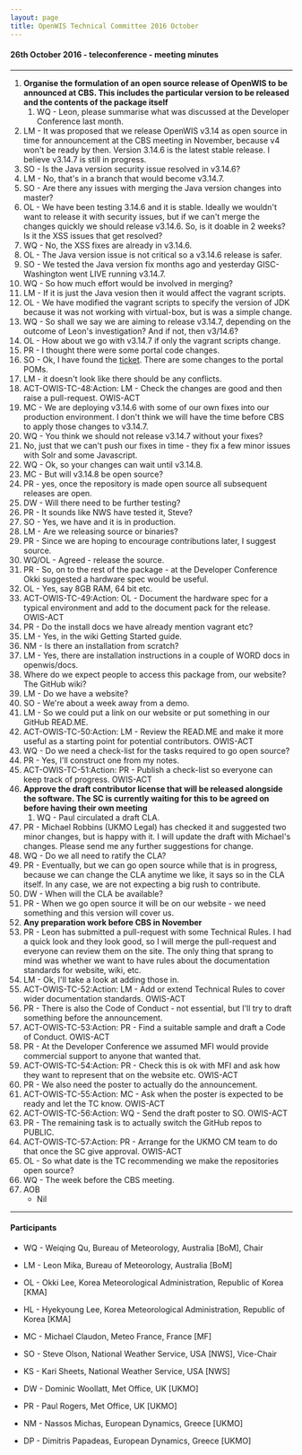```yaml
---
layout: page
title: OpenWIS Technical Committee 2016 October
---
```


#### 26th October 2016 - teleconference - meeting minutes

---

1. **Organise the formulation of an open source release of OpenWIS to be announced at CBS.  This includes the particular version to be released and the contents of the package itself**
	1. WQ - Leon, please summarise what was discussed at the Developer Conference last month.
  1. LM - It was proposed that we release OpenWIS v3.14 as open source in time for announcement at the CBS meeting in November, because v4 won't be ready by then.  Version 3.14.6 is the latest stable release.  I believe v3.14.7 is still in progress. 
  1. SO - Is the Java version security issue resolved in v3.14.6?
  1. LM - No, that's in a branch that would become v3.14.7.
  1. SO - Are there any issues with merging the Java version changes into master?
  1. OL - We have been testing 3.14.6 and it is stable. Ideally we wouldn't want to release it with security issues, but if we can't merge the changes quickly we should release v3.14.6. So, is it doable in 2 weeks?  Is it the XSS issues that get resolved?
  1. WQ - No, the XSS fixes are already in v3.14.6.
  1. OL - The Java version issue is not critical so a v3.14.6 release is safer.
  1. SO - We tested the Java version fix months ago and yesterday GISC-Washington went LIVE running v3.14.7.
  1. WQ - So how much effort would be involved in merging?
  1. LM - If it is just the Java vesion then it would affect the vagrant scripts.
  1. OL - We have modified the vagrant scripts to specify the version of JDK because it was not working with virtual-box, but is was a simple change.
  1. WQ - So shall we say we are aiming to release v3.14.7, depending on the outcome of Leon's investigation?  And if not, then v3/14.6?
  1. OL - How about we go with v3.14.7 if only the vagrant scripts change.
  1. PR - I thought there were some portal code changes.
  1. SO - Ok, I have found the [ticket](https://github.com/OpenWIS/openwis/issues/173).  There are some changes to the portal POMs.
  1. LM - it doesn't look like there should be any conflicts.
  1. ACT-OWIS-TC-48:Action: LM - Check the changes are good and then raise a pull-request. OWIS-ACT
  1. MC - We are deploying v3.14.6 with some of our own fixes into our production environment.  I don't think we will have the time before CBS to apply those changes to v3.14.7.
  1. WQ - You think we should not release v3.14.7 without your fixes?
  1. No, just that we can't push our fixes in time - they fix a few minor issues with Solr and some Javascript.
  1. WQ - Ok, so your changes can wait until v3.14.8.
  1. MC - But will v3.14.8 be open source?
  1. PR - yes, once the repository is made open source all subsequent releases are open.
  1. DW - Will there need to be further testing?
  1. PR - It sounds like NWS have tested it, Steve?
  1. SO - Yes, we have and it is in production.
  1. LM - Are we releasing source or binaries?
  1. PR - Since we are hoping to encourage contributions later, I suggest source.
  1. WQ/OL - Agreed - release the source.
  1. PR - So, on to the rest of the package - at the Developer Conference Okki suggested a hardware spec would be useful.
  1. OL - Yes, say 8GB RAM, 64 bit etc.
  1. ACT-OWIS-TC-49:Action: OL - Document the hardware spec for a typical environment and add to the document pack for the release. OWIS-ACT
  1. PR - Do the install docs we have already mention vagrant etc?
  1. LM - Yes, in the wiki Getting Started guide.
  1. NM - Is there an installation from scratch?
  1. LM - Yes, there are installation instructions in a couple of WORD docs in openwis/docs.
  1. Where do we expect people to access this package from, our website? The GitHub wiki?
  1. LM - Do we have a website?
  1. SO - We're about a week away from a demo.
  1. LM - So we could put a link on our website or put something in our GitHub READ.ME.
  1. ACT-OWIS-TC-50:Action: LM - Review the READ.ME and make it more useful as a starting point for potential contributors. OWIS-ACT
  1. WQ - Do we need a check-list for the tasks required to go open source?
  1. PR - Yes, I'll construct one from my notes.
  1. ACT-OWIS-TC-51:Action: PR - Publish a check-list so everyone can keep track of progress. OWIS-ACT
2. **Approve the draft contributor license that will be released alongside the software.  The SC is currently waiting for this to be agreed on before having their own meeting**
	1. WQ - Paul circulated a draft CLA.
  1. PR - Michael Robbins (UKMO Legal) has checked it and suggested two minor changes, but is happy with it.  I will update the draft with Michael's changes.  Please send me any further suggestions for change.
  1. WQ - Do we all need to ratify the CLA?
  1. PR - Eventually, but we can go open source while that is in progress, because we can change the CLA anytime we like, it says so in the CLA itself.  In any case, we are not expecting a big rush to contribute.
  1. DW - When will the CLA be available?
  1. PR - When we go open source it will be on our website - we need something and this version will cover us.
3. **Any preparation work before CBS in November**
  1. PR - Leon has submitted a pull-request with some Technical Rules.  I had a quick look and they look good, so I will merge the pull-request and everyone can review them on the site.  The only thing that sprang to mind was whether we want to have rules about the documentation standards for website, wiki, etc.
  1. LM - Ok, I'll take a look at adding those in.
  1. ACT-OWIS-TC-52:Action: LM - Add or extend Technical Rules to cover wider documentation standards. OWIS-ACT
  1. PR - There is also the Code of Conduct - not essential, but I'll try to draft something before the announcement.
  1. ACT-OWIS-TC-53:Action: PR - Find a suitable sample and draft a Code of Conduct. OWIS-ACT
  1. PR - At the Developer Conference we assumed MFI would provide commercial support to anyone that wanted that.
  1. ACT-OWIS-TC-54:Action: PR - Check this is ok with MFI and ask how they want to represent that on the website etc. OWIS-ACT
  1. PR - We also need the poster to actually do the announcement.
  1. ACT-OWIS-TC-55:Action: MC - Ask when the poster is expected to be ready and let the TC know. OWIS-ACT
  1. ACT-OWIS-TC-56:Action: WQ - Send the draft poster to SO. OWIS-ACT
  1. PR - The remaining task is to actually switch the GitHub repos to PUBLIC.
  1. ACT-OWIS-TC-57:Action: PR - Arrange for the UKMO CM team to do that once the SC give approval. OWIS-ACT
  1. OL - So what date is the TC recommending we make the repositories open source?
  1. WQ - The week before the CBS meeting.
4. AOB
	- Nil

---

#### Participants

- WQ - Weiqing Qu, Bureau of Meteorology, Australia [BoM], Chair
- LM - Leon Mika, Bureau of Meteorology, Australia [BoM]

- OL - Okki Lee, Korea Meteorological Administration, Republic of Korea [KMA]
- HL - Hyekyoung Lee, Korea Meteorological Administration, Republic of Korea [KMA]

- MC - Michael Claudon, Meteo France, France [MF]

- SO - Steve Olson, National Weather Service, USA [NWS], Vice-Chair
- KS - Kari Sheets, National Weather Service, USA [NWS]

- DW - Dominic Woollatt, Met Office, UK [UKMO]
- PR - Paul Rogers, Met Office, UK [UKMO]

- NM - Nassos Michas, European Dynamics, Greece [UKMO]
- DP - Dimitris Papadeas, European Dynamics, Greece [UKMO]
